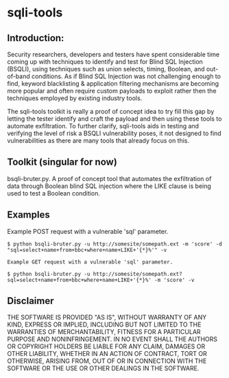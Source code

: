 # sqli-tools 

## Introduction:

Security researchers, developers and testers have spent considerable time coming up with techniques to identify and test for Blind SQL Injection (BSQLI), using techniques such as union selects, timing, Boolean, and out-of-band conditions. As if Blind SQL Injection was not challenging enough to find, keyword blacklisting & application filtering mechanisms are becoming more popular and often require custom payloads to exploit rather then the techniques employed by existing industry tools. 

The sqli-tools toolkit is really a proof of concept idea to try fill this gap by letting the tester identify and craft the payload and then using these tools to automate exfiltration. To further clarify, sqli-tools aids in testing and verifying the level of risk a BSQLI vulnerability poses, it not designed to find vulnerabilities as there are many tools that already focus on this. 

## Toolkit (singular for now)

bsqli-bruter.py. A proof of concept tool that automates the exfiltration of 
data through Boolean blind SQL injection where the LIKE clause is being used to 
test a Boolean condition.


## Examples
Example POST request with a vulnerable 'sql' parameter.

    $ python bsqli-bruter.py -u http://somesite/somepath.ext -m 'score' -d "sql=select+name+from+bbc+where+name+LIKE+'{*}%'" -v

    Example GET request with a vulnerable 'sql' parameter.

    $ python bsqli-bruter.py -u http://somesite/somepath.ext?sql=select+name+from+bbc+where+name+LIKE+'{*}%' -m 'score' -v

## Disclaimer
THE SOFTWARE IS PROVIDED "AS IS", WITHOUT WARRANTY OF ANY KIND, EXPRESS OR IMPLIED, INCLUDING BUT NOT LIMITED TO THE WARRANTIES OF MERCHANTABILITY, FITNESS FOR A PARTICULAR PURPOSE AND NONINFRINGEMENT. IN NO EVENT SHALL THE AUTHORS OR COPYRIGHT HOLDERS BE LIABLE FOR ANY CLAIM, DAMAGES OR OTHER LIABILITY, WHETHER IN AN ACTION OF CONTRACT, TORT OR OTHERWISE, ARISING FROM, OUT OF OR IN CONNECTION WITH THE SOFTWARE OR THE USE OR OTHER DEALINGS IN THE SOFTWARE.
